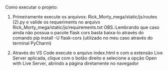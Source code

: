 Como executar o projeto:

1. Primeiramente execute os arquivos: Rick_Morty_mega/static/js/routes (2).py e valide os requeriments no arquivo Rick_Morty_mega/static/js/requirements.txt
OBS.:Lembrando que caso ainda não possua o pacote flask cors basta baixa-lo através do comando pip install -U flask-cors (utilizado no meu caso através do terminal PyCharm)

2. Através do VS Code execute o arquivo index.html e com a extensão Live Server aplicada, clique com o botão direito e selecione a opção Open with Live Server, abrindo a página diretamente no navegador
